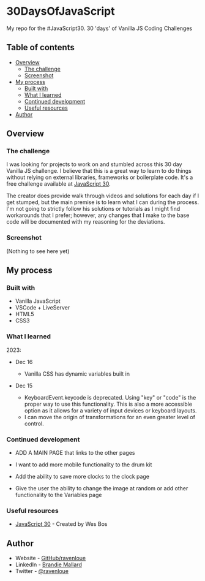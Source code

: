 # 30DaysOfJavaScript

My repo for the #JavaScript30. 30 'days' of Vanilla JS Coding Challenges 


## Table of contents

- [Overview](#overview)
  - [The challenge](#the-challenge)
  - [Screenshot](#screenshot)
- [My process](#my-process)
  - [Built with](#built-with)
  - [What I learned](#what-i-learned)
  - [Continued development](#continued-development)
  - [Useful resources](#useful-resources)
- [Author](#author)


## Overview

### The challenge

I was looking for projects to work on and stumbled across this 30 day Vanilla JS challenge. I believe that this is a great way to learn to do things without relying on external libraries, frameworks or boilerplate code. It's a free challenge available at [JavaScript 30](https://javascript30.com).

The creator does provide walk through videos and solutions for each day if I get stumped, but the main premise is to learn what I can during the process. I'm not going to strictly follow his solutions or tutorials as I might find workarounds that I prefer; however, any changes that I make to the base code will be documented with my reasoning for the deviations. 


### Screenshot

(Nothing to see here yet)


## My process

### Built with

- Vanilla JavaScript
- VSCode + LiveServer
- HTML5
- CSS3

### What I learned

2023:
- Dec 16
  - Vanilla CSS has dynamic variables built in

- Dec 15
  - KeyboardEvent.keycode is deprecated. Using "key" or "code" is the proper way to use this functionality. This is also a more accessible option as it allows for a variety of input devices or keyboard layouts.
  - I can move the origin of transformations for an even greater level of control.

### Continued development

- ADD A MAIN PAGE that links to the other pages

- I want to add more mobile functionality to the drum kit
- Add the ability to save more clocks to the clock page
- Give the user the ability to change the image at random or add other functionality to the Variables page

### Useful resources

- [JavaScript 30](https://javascript30.com) - Created by Wes Bos


## Author

- Website - [GitHub/ravenloue](https://github.com/ravenloue)
- LinkedIn - [Brandie Mallard](https://www.linkedin.com/in/brandie-mallard-0554aa219/)
- Twitter - [@ravenloue](https://www.twitter.com/ravenloue)
